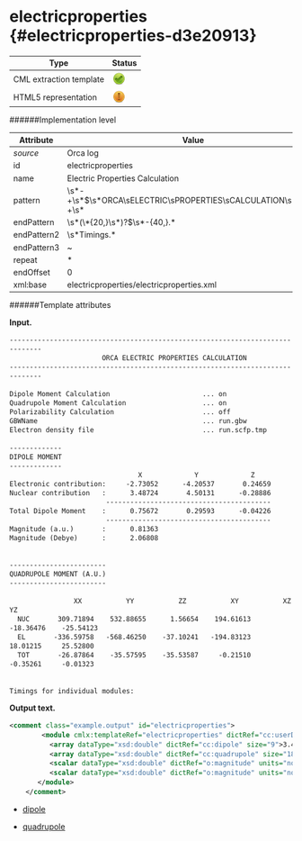 # electricproperties {#electricproperties-d3e20913}


| Type                                                                                                                                                | Status                                                                                                                                              |
|----|----|
| CML extraction template                                                                                                                             | ![](/imgs/Total.png)                                                                                                                                |
| HTML5 representation                                                                                                                                | ![](/imgs/Partial.png)                                                                                                                              |

######Implementation level

| Attribute                                                                                                                                           | Value                                                                                                                                               |
|----|----|
| *source*                                                                                                                                            | Orca log                                                                                                                                            |
| id                                                                                                                                                  | electricproperties                                                                                                                                  |
| name                                                                                                                                                | Electric Properties Calculation                                                                                                                     |
| pattern                                                                                                                                             | \\s\*-+\\s\*\$\\s\*ORCA\\sELECTRIC\\sPROPERTIES\\sCALCULATION\\s\*\$\\s\*-+\\s\*                                                                    |
| endPattern                                                                                                                                          | \\s\*(\\\*{20,}\\s\*)?\$\\s\*-{40,}.\*                                                                                                              |
| endPattern2                                                                                                                                         | \\s\*Timings.\*                                                                                                                                     |
| endPattern3                                                                                                                                         | \~                                                                                                                                                  |
| repeat                                                                                                                                              | \*                                                                                                                                                  |
| endOffset                                                                                                                                           | 0                                                                                                                                                   |
| xml:base                                                                                                                                            | electricproperties/electricproperties.xml                                                                                                           |

######Template attributes

**Input.**

    ------------------------------------------------------------------------------
                           ORCA ELECTRIC PROPERTIES CALCULATION
    ------------------------------------------------------------------------------

    Dipole Moment Calculation                       ... on
    Quadrupole Moment Calculation                   ... on
    Polarizability Calculation                      ... off
    GBWName                                         ... run.gbw
    Electron density file                           ... run.scfp.tmp

    -------------
    DIPOLE MOMENT
    -------------
                                    X             Y             Z
    Electronic contribution:     -2.73052      -4.20537       0.24659
    Nuclear contribution   :      3.48724       4.50131      -0.28886
                            -----------------------------------------
    Total Dipole Moment    :      0.75672       0.29593      -0.04226
                            -----------------------------------------
    Magnitude (a.u.)       :      0.81363
    Magnitude (Debye)      :      2.06808


    ------------------------
    QUADRUPOLE MOMENT (A.U.)
    ------------------------

                    XX           YY           ZZ           XY           XZ           YZ
      NUC       309.71894    532.88655      1.56654    194.61613    -18.36476    -25.54123
      EL       -336.59758   -568.46250    -37.10241   -194.83123     18.01215     25.52800
      TOT       -26.87864    -35.57595    -35.53587     -0.21510     -0.35261     -0.01323


    Timings for individual modules: 
        

**Output text.**

```xml
<comment class="example.output" id="electricproperties">
        <module cmlx:templateRef="electricproperties" dictRef="cc:userDefinedModule">
          <array dataType="xsd:double" dictRef="cc:dipole" size="9">3.48724 -2.73052 0.75672 4.50131 -4.20537 0.29593 -0.28886 0.24659 -0.04226</array>
          <array dataType="xsd:double" dictRef="cc:quadrupole" size="18">309.71894 -336.59758 -26.87864 532.88655 -568.46250 -35.57595 1.56654 -37.10241 -35.53587 194.61613 -194.83123 -0.21510 -18.36476 18.01215 -0.35261 -25.54123 25.52800 -0.01323</array>
          <scalar dataType="xsd:double" dictRef="o:magnitude" units="nonsi2:au">0.81363</scalar>
          <scalar dataType="xsd:double" dictRef="o:magnitude" units="nonsi2:debye">2.06808</scalar>
       </module>
    </comment>
```

-   [dipole](/out/md/cml/orca_log/dipole-d3e20920.md)

<!-- -->

-   [quadrupole](/out/md/cml/orca_log/quadrupole-d3e20987.md)


